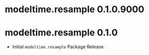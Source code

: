 # modeltime.resample 0.1.0.9000


# modeltime.resample 0.1.0

* Initial `modeltime.resample` Package Release
